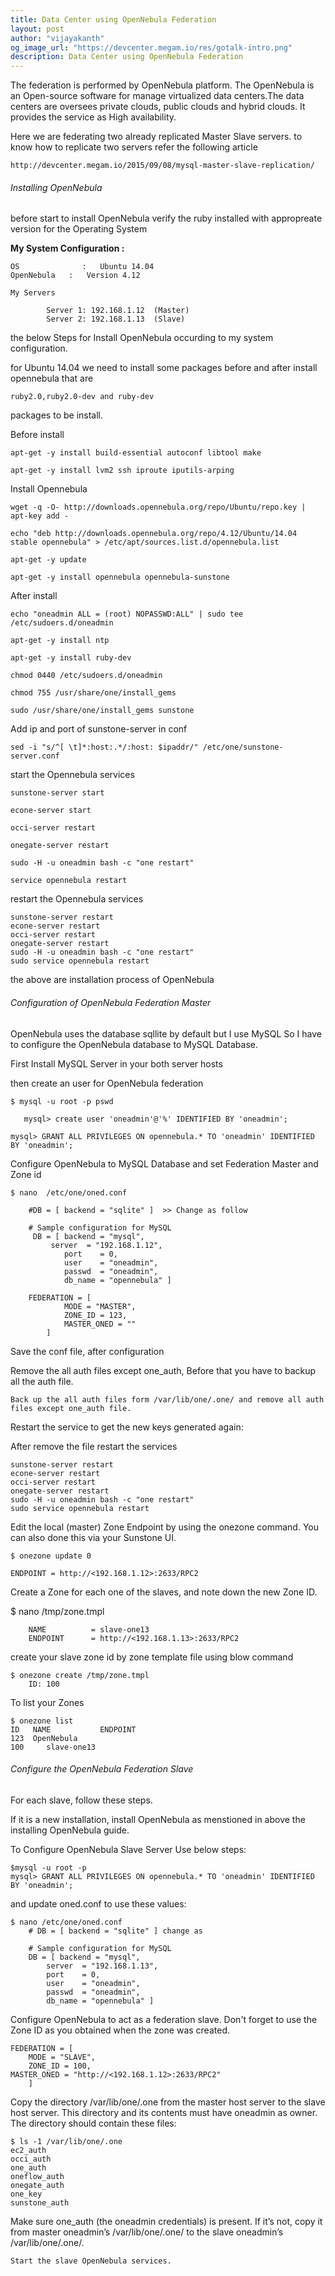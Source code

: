 ```yaml
---
title: Data Center using OpenNebula Federation
layout: post
author: "vijayakanth"
og_image_url: "https://devcenter.megam.io/res/gotalk-intro.png"
description: Data Center using OpenNebula Federation
---
```


The federation is performed by OpenNebula platform. The OpenNebula is an Open-source software for manage virtualized data centers.The data centers are oversees private clouds, public clouds and hybrid clouds. It provides the service as High availability.

Here we are federating two already replicated Master Slave servers. to know how to replicate two servers refer the following article

    http://devcenter.megam.io/2015/09/08/mysql-master-slave-replication/


###### Installing OpenNebula

before start to install OpenNebula verify the ruby installed with appropreate version for the Operating System

**My System Configuration :**

	OS 				: 	Ubuntu 14.04
    OpenNebula 	 :	 Version 4.12

    My Servers

    		Server 1: 192.168.1.12  (Master)
            Server 2: 192.168.1.13  (Slave)

the below Steps for Install OpenNebula occurding to my system configuration.

for Ubuntu 14.04 we need to install some packages before and after install opennebula that are

	ruby2.0,ruby2.0-dev and ruby-dev

 packages to be install.

Before install

	apt-get -y install build-essential autoconf libtool make

	apt-get -y install lvm2 ssh iproute iputils-arping


Install Opennebula

	wget -q -O- http://downloads.opennebula.org/repo/Ubuntu/repo.key | apt-key add -

	echo "deb http://downloads.opennebula.org/repo/4.12/Ubuntu/14.04 stable opennebula" > /etc/apt/sources.list.d/opennebula.list

	apt-get -y update

	apt-get -y install opennebula opennebula-sunstone


After install

	echo "oneadmin ALL = (root) NOPASSWD:ALL" | sudo tee /etc/sudoers.d/oneadmin

	apt-get -y install ntp

	apt-get -y install ruby-dev

	chmod 0440 /etc/sudoers.d/oneadmin

	chmod 755 /usr/share/one/install_gems

    sudo /usr/share/one/install_gems sunstone

Add ip and port of sunstone-server in conf

    sed -i "s/^[ \t]*:host:.*/:host: $ipaddr/" /etc/one/sunstone-server.conf

start the Opennebula services

	sunstone-server start  

	econe-server start

	occi-server restart

	onegate-server restart

	sudo -H -u oneadmin bash -c "one restart"

	service opennebula restart

restart the Opennebula services

	sunstone-server restart
	econe-server restart
	occi-server restart
	onegate-server restart
	sudo -H -u oneadmin bash -c "one restart"
	sudo service opennebula restart

the above are installation process of OpenNebula


###### Configuration of OpenNebula Federation Master

OpenNebula uses the database sqllite by default but I use MySQL So I have to configure the OpenNebula database to MySQL Database.

First Install MySQL Server in your both server hosts

then create an user for OpenNebula federation

	$ mysql -u root -p pswd

       mysql> create user 'oneadmin'@'%' IDENTIFIED BY 'oneadmin';

   	mysql> GRANT ALL PRIVILEGES ON opennebula.* TO 'oneadmin' IDENTIFIED BY 'oneadmin';

Configure OpenNebula to MySQL Database and set Federation Master and Zone id

	$ nano  /etc/one/oned.conf

		#DB = [ backend = "sqlite" ]  >> Change as follow

		# Sample configuration for MySQL
		 DB = [ backend = "mysql",
   		     server  = "192.168.1.12",
    		    port    = 0,
        		user    = "oneadmin",
        		passwd  = "oneadmin",
        		db_name = "opennebula" ]

		FEDERATION = [
    			MODE = "MASTER",
    			ZONE_ID = 123,
    			MASTER_ONED = ""
			]

Save the conf file, after configuration

Remove the all auth files except one_auth, Before that you have to backup all the auth file.

	Back up the all auth files form /var/lib/one/.one/ and remove all auth files except one_auth file.


Restart the service to get the new keys generated again:

 After remove the file restart the services

    sunstone-server restart
	econe-server restart
	occi-server restart
	onegate-server restart
	sudo -H -u oneadmin bash -c "one restart"
	sudo service opennebula restart

Edit the local (master) Zone Endpoint by using the onezone command. You can also done this via your Sunstone UI.


	$ onezone update 0

    ENDPOINT = http://<192.168.1.12>:2633/RPC2

Create a Zone for each one of the slaves, and note down the new Zone ID.

$ nano /tmp/zone.tmpl

        NAME          = slave-one13
		ENDPOINT 	  = http://<192.168.1.13>:2633/RPC2

create your slave zone id by zone template file using blow command

    $ onezone create /tmp/zone.tmpl  
   		ID: 100

To list your Zones


   	$ onezone list
    ID 	 NAME  		    ENDPOINT
    123	 OpenNebula  
    100     slave-one13

###### Configure the OpenNebula Federation Slave

For each slave, follow these steps.

If it is a new installation, install OpenNebula as menstioned in above the installing OpenNebula guide.

To Configure OpenNebula Slave Server Use below steps:

	$mysql -u root -p
	mysql> GRANT ALL PRIVILEGES ON opennebula.* TO 'oneadmin' IDENTIFIED BY 'oneadmin';

and update oned.conf to use these values:

    $ nano /etc/one/oned.conf
		# DB = [ backend = "sqlite" ] change as

		# Sample configuration for MySQL
 		DB = [ backend = "mysql",
        	server  = "192.168.1.13",
        	port    = 0,
        	user    = "oneadmin",
        	passwd  = "oneadmin",
        	db_name = "opennebula" ]

Configure OpenNebula to act as a federation slave. Don't forget to use the Zone ID as you obtained when the zone was created.

	FEDERATION = [
    	MODE = "SLAVE",
    	ZONE_ID = 100,
    MASTER_ONED = "http://<192.168.1.12>:2633/RPC2"
		]

Copy the directory /var/lib/one/.one from the master host server to the slave host server. This directory and its contents must have oneadmin as owner. The directory should contain these files:

    $ ls -1 /var/lib/one/.one
	ec2_auth
    occi_auth
	one_auth
	oneflow_auth
	onegate_auth
    one_key
	sunstone_auth

Make sure one_auth (the oneadmin credentials) is present. If it’s not, copy it from master oneadmin’s /var/lib/one/.one/ to the slave oneadmin’s /var/lib/one/.one/.

	Start the slave OpenNebula services.
